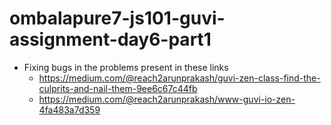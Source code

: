 # ombalapure7-js101-guvi-assignment-day6-part1

- Fixing bugs in the problems present in these links 
  - https://medium.com/@reach2arunprakash/guvi-zen-class-find-the-culprits-and-nail-them-9ee6c67c44fb
  - https://medium.com/@reach2arunprakash/www-guvi-io-zen-4fa483a7d359 
